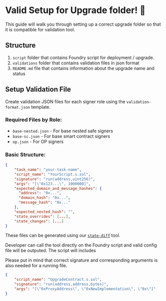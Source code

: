 # Valid Setup for Upgrade folder! 🚀

This guide will walk you through setting up a correct upgrade folder so that it is compatible for validation tool. 

## Structure
1. `script` folder that contains Foundry script for deployment / upgrade.
2. `validations` folder that contains validation files in json format
3. `README.md` file that contains information about the upgrade name and status


## Setup Validation File

Create validation JSON files for each signer role using the `validation-format.json` template.

### Required Files by Role:
- `base-nested.json` - For base nested safe signers
- `base-sc.json` - For base smart contract signers  
- `op.json` - For OP signers

### Basic Structure:
```json
{
    "task_name": "your-task-name",
    "script_name": "YourScript.s.sol",
    "signature": "run(address,uint256)",
    "args": "[\"0x123...\", 1000000]",
    "expected_domain_and_message_hashes": {
      "address": "0x...",
      "domain_hash": "0x...",
      "message_hash": "0x..."
    },
    "expected_nested_hash": "",
    "state_overrides": [...],
    "state_changes": [...]
}
```
These files can be generated using our [`state-diff`](https://github.com/jackchuma/state-diff) tool.

Developer can call the tool directly on the Foundry script and valid config file will be outputed. The script will includes 

Please put in mind that correct signature and corresponding arguments is also needed for a running file.

```json
{
    "script_name": "UpgradeContract.s.sol",
    "signature": "run(address,address,bytes)",
    "args": "[\"0xProxyAddress\", \"0xNewImplementation\", \"0x\"]"
}
```
